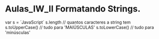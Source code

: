 # Aulas_IW_II     Formatando Strings.

var s = ´JavaScript´
s.length                // quantos caracteres a string tem
s.toUpperCase()         // tudo para 'MAIÚSCULAS'
s.toLowerCase()         // tudo para 'minúsculas'
